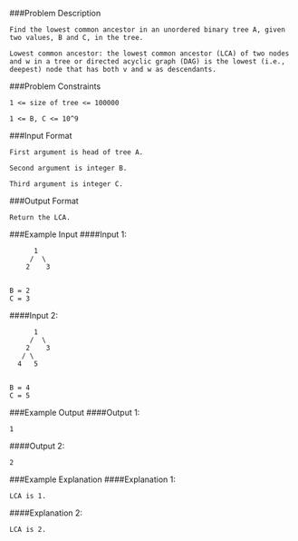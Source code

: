 ###Problem Description
```
Find the lowest common ancestor in an unordered binary tree A, given two values, B and C, in the tree.

Lowest common ancestor: the lowest common ancestor (LCA) of two nodes and w in a tree or directed acyclic graph (DAG) is the lowest (i.e., deepest) node that has both v and w as descendants.
```


###Problem Constraints
```
1 <= size of tree <= 100000

1 <= B, C <= 10^9
```


###Input Format
```
First argument is head of tree A.

Second argument is integer B.

Third argument is integer C.
```


###Output Format
```
Return the LCA.
```


###Example Input
####Input 1:

```
      1
     /  \
    2    3


B = 2
C = 3

```

####Input 2:
```
      1
     /  \
    2    3
   / \
  4   5


B = 4
C = 5

```
###Example Output
####Output 1:

```
1
```
####Output 2:

```
2
```


###Example Explanation
####Explanation 1:

```
LCA is 1.
```
####Explanation 2:

```
LCA is 2.
```